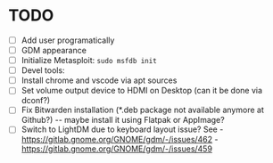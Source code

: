 # TODO

- [ ] Add user programatically
- [ ] GDM appearance
- [ ] Initialize Metasploit: `sudo msfdb init`
- [ ] Devel tools:
- [ ] Install chrome and vscode via apt sources
- [ ] Set volume output device to HDMI on Desktop (can it be done via dconf?)
- [ ] Fix Bitwarden installation (*.deb package not available anymore at Github?) -- maybe install it using Flatpak or AppImage?
- [ ] Switch to LightDM due to keyboard layout issue? See
      - https://gitlab.gnome.org/GNOME/gdm/-/issues/462
      - https://gitlab.gnome.org/GNOME/gdm/-/issues/459

